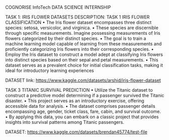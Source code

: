 COGNORISE InfoTech DATA SCIENCE INTERNSHIP

TASK 1: IRIS FLOWER DATASETS
DESCRIPTION:
TASK 1
IRIS FLOWER CLASSIFICATION
• The Iris flower dataset encompasses three distinct species: setosa, versicolor, and 
virginica. 
• These species are discernible through specific measurements. Imagine possessing 
measurements of Iris flowers categorized by their distinct species. 
• The goal is to train a machine learning model capable of learning from these 
measurements and proficiently categorizing Iris flowers into their corresponding 
species.
• Employ the Iris dataset to construct a model adept at classifying Iris flowers into 
distinct species based on their sepal and petal measurements. 
• This dataset serves as a prevalent choice for initial classification tasks, making it 
ideal for introductory learning experiences

DATASET link: https://www.kaggle.com/datasets/arshid/iris-flower-dataset

TASK 3
TITANIC SURVIVAL PREDICTION
• Utilize the Titanic dataset to construct a predictive model determining if a 
passenger survived the Titanic disaster. 
• This project serves as an introductory exercise, offering accessible data for analysis.
• The dataset comprises passenger details encompassing age, gender, ticket class, 
fare, cabin, and survival outcome.
• By applying this data, you can embark on a classic project that provides insights 
into survival patterns among Titanic passengers.

DATASET: https://www.kaggle.com/datasets/brendan45774/test-file

